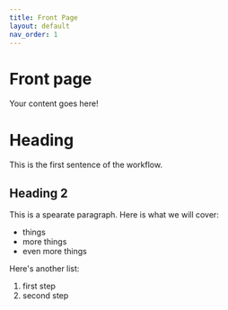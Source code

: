 ```yaml
---
title: Front Page
layout: default
nav_order: 1
---
```


# Front page
Your content goes here!
# Heading
This is the first sentence of the workflow.
## Heading 2

This is a spearate paragraph. Here is what we will cover:
* things
* more things
* even more things

Here's another list:
1. first step
2. second step
